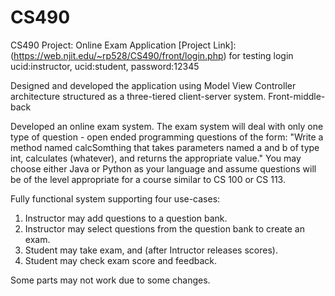 # CS490
CS490 Project: Online Exam Application 
[Project Link]:(https://web.njit.edu/~rp528/CS490/front/login.php)
for testing login ucid:instructor, ucid:student, password:12345

Designed and developed the application using Model View Controller architecture structured as a three-tiered client-server system.
Front-middle-back

Developed an online exam system. The exam system will deal with only one type of question - open ended programming questions of the
form: "Write a method named calcSomthing that takes parameters named a and b of type int, calculates (whatever), and returns the appropriate
value." You may choose either Java or Python as your language and assume questions will be of the level appropriate for a course similar to
CS 100 or CS 113.

Fully functional system supporting four use-cases:
1) Instructor may add questions to a question bank.
2) Instructor may select questions from the question bank to create an exam.
3) Student may take exam, and (after Intructor releases scores).
4) Student may check exam score and feedback.




Some parts may not work due to some changes.
